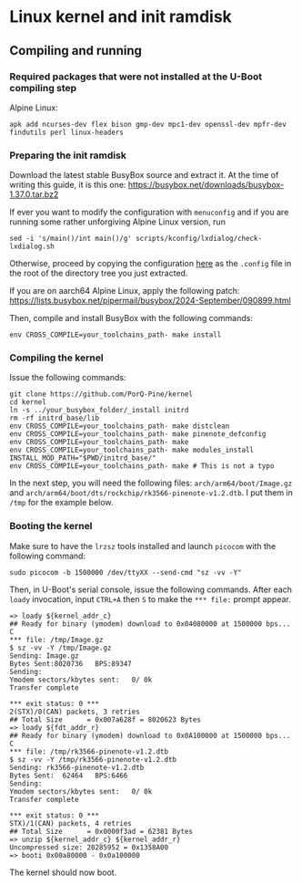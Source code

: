 # Linux kernel and init ramdisk
## Compiling and running
### Required packages that were not installed at the U-Boot compiling step
Alpine Linux:
```
apk add ncurses-dev flex bison gmp-dev mpc1-dev openssl-dev mpfr-dev findutils perl linux-headers
```
### Preparing the init ramdisk
Download the latest stable BusyBox source and extract it. At the time of writing this guide, it is this one: https://busybox.net/downloads/busybox-1.37.0.tar.bz2

If ever you want to modify the configuration with `menuconfig` and if you are running some rather unforgiving Alpine Linux version, run
```
sed -i 's/main()/int main()/g' scripts/kconfig/lxdialog/check-lxdialog.sh
```

Otherwise, proceed by copying the configuration [here](https://github.com/PorQ-Pine/docs/raw/refs/heads/main/boot/resources/busybox-config) as the `.config` file in the root of the directory tree you just extracted.

If you are on aarch64 Alpine Linux, apply the following patch: https://lists.busybox.net/pipermail/busybox/2024-September/090899.html

Then, compile and install BusyBox with the following commands:
```
env CROSS_COMPILE=your_toolchains_path- make install
```
### Compiling the kernel
Issue the following commands:
```
git clone https://github.com/PorQ-Pine/kernel
cd kernel
ln -s ../your_busybox_folder/_install initrd
rm -rf initrd_base/lib
env CROSS_COMPILE=your_toolchains_path- make distclean
env CROSS_COMPILE=your_toolchains_path- make pinenote_defconfig
env CROSS_COMPILE=your_toolchains_path- make
env CROSS_COMPILE=your_toolchains_path- make modules_install INSTALL_MOD_PATH="$PWD/initrd_base/"
env CROSS_COMPILE=your_toolchains_path- make # This is not a typo
```
In the next step, you will need the following files: `arch/arm64/boot/Image.gz` and `arch/arm64/boot/dts/rockchip/rk3566-pinenote-v1.2.dtb`. I put them in `/tmp` for the example below.
### Booting the kernel
Make sure to have the `lrzsz` tools installed and launch `picocom` with the following command:
```
sudo picocom -b 1500000 /dev/ttyXX --send-cmd "sz -vv -Y"
```
Then, in U-Boot's serial console, issue the following commands. After each `loady` invocation, input `CTRL+A` then `S` to make the `*** file:` prompt appear.
```
=> loady ${kernel_addr_c}
## Ready for binary (ymodem) download to 0x04080000 at 1500000 bps...
C
*** file: /tmp/Image.gz
$ sz -vv -Y /tmp/Image.gz
Sending: Image.gz
Bytes Sent:8020736   BPS:89347
Sending:
Ymodem sectors/kbytes sent:   0/ 0k
Transfer complete

*** exit status: 0 ***
2(STX)/0(CAN) packets, 3 retries
## Total Size      = 0x007a628f = 8020623 Bytes
=> loady ${fdt_addr_r}
## Ready for binary (ymodem) download to 0x0A100000 at 1500000 bps...
C
*** file: /tmp/rk3566-pinenote-v1.2.dtb
$ sz -vv -Y /tmp/rk3566-pinenote-v1.2.dtb
Sending: rk3566-pinenote-v1.2.dtb
Bytes Sent:  62464   BPS:6466
Sending:
Ymodem sectors/kbytes sent:   0/ 0k
Transfer complete

*** exit status: 0 ***
STX)/1(CAN) packets, 4 retries
## Total Size      = 0x0000f3ad = 62381 Bytes
=> unzip ${kernel_addr_c} ${kernel_addr_r}
Uncompressed size: 20285952 = 0x1358A00
=> booti 0x00a80000 - 0x0a100000
```
The kernel should now boot.
